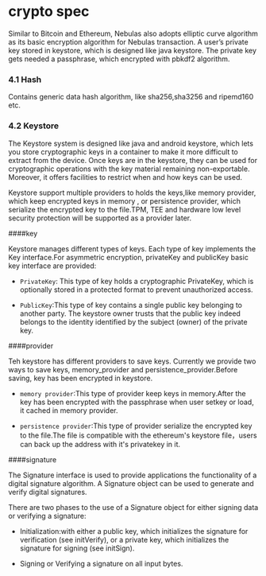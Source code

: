 # crypto spec

Similar to Bitcoin and Ethereum, Nebulas also adopts elliptic curve algorithm as its basic encryption algorithm for Nebulas transaction. A user’s private key stored in keystore, which is designed like java keystore. The private key gets needed a passphrase, which encrypted with pbkdf2 algorithm.

### 4.1 Hash

Contains generic data hash algorithm, like sha256,sha3256 and ripemd160 etc.

### 4.2 Keystore

The Keystore system is designed like java and android keystore, which lets you store cryptographic keys in a container to make it more difficult to extract from the device. Once keys are in the keystore, they can be used for cryptographic operations with the key material remaining non-exportable. Moreover, it offers facilities to restrict when and how keys can be used.

Keystore support multiple providers to holds the keys,like memory provider, which keep encrypted keys in memory , or persistence provider, which serialize the encrypted key to the file.TPM, TEE and hardware low level security protection will be supported as a provider later.


####key

Keystore manages different types of keys. Each type of key implements the Key interface.For asymmetric encryption, privateKey and publicKey basic key interface are provided:

* `PrivateKey`: This type of key holds a cryptographic PrivateKey, which is optionally stored in a protected format to prevent unauthorized access. 

* `PublicKey`:This type of key contains a single public key belonging to another party. The keystore owner trusts that the public key indeed belongs to the identity identified by the subject (owner) of the private key.

####provider

Teh keystore has different providers to save keys. Currently we provide two ways to save keys, memory_provider and persistence_provider.Before saving, key has been encrypted in keystore. 

* `memory provider`:This type of provider keep keys in memory.After the key has been encrypted with the passphrase when user setkey or load, it cached in memory provider.

* `persistence provider`:This type of provider serialize the encrypted key to the file.The file is compatible with the ethereum's keystore file，users can back up the address with it's privatekey in it.

####signature

The Signature interface is used to provide applications the functionality of a digital signature algorithm. A Signature object can be used to generate and verify digital signatures.

There are two phases to the use of a Signature object for either signing data or verifying a signature:

* Initialization:with either a public key, which initializes the signature for verification (see initVerify), or a private key, which initializes the signature for signing (see initSign).

* Signing or Verifying a signature on all input bytes.

